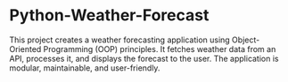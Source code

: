 # Python-Weather-Forecast
This project creates a weather forecasting application using Object-Oriented Programming (OOP) principles. It fetches weather data from an API, processes it, and displays the forecast to the user. The application is modular, maintainable, and user-friendly.
